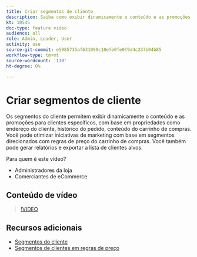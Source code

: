 ```yaml
---
title: Criar segmentos de cliente
description: Saiba como exibir dinamicamente o conteúdo e as promoções para clientes específicos, com base em propriedades como endereço do cliente, histórico de pedidos, conteúdo do carrinho de compras.
kt: 10545
doc-type: feature video
audience: all
role: Admin, Leader, User
activity: use
source-git-commit: e5985735af631099c10efe0fe0f9d4c237b04b85
workflow-type: tm+mt
source-wordcount: '110'
ht-degree: 0%

---
```


# Criar segmentos de cliente

Os segmentos do cliente permitem exibir dinamicamente o conteúdo e as promoções para clientes específicos, com base em propriedades como endereço do cliente, histórico do pedido, conteúdo do carrinho de compras. Você pode otimizar iniciativas de marketing com base em segmentos direcionados com regras de preço do carrinho de compras. Você também pode gerar relatórios e exportar a lista de clientes alvos.

Para quem é este vídeo?

- Administradores da loja
- Comerciantes de eCommerce

## Conteúdo de vídeo

>[!VIDEO](https://video.tv.adobe.com/v/343659?quality=12&learn=on)

## Recursos adicionais

- [Segmentos do cliente](https://docs.magento.com/user-guide/marketing/customer-segments.html)
- [Segmentos de clientes em regras de preço](https://docs.magento.com/user-guide/marketing/customer-segment-price-rule.html)
